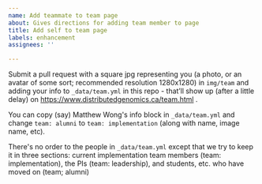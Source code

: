```yaml
---
name: Add teammate to team page
about: Gives directions for adding team member to page
title: Add self to team page
labels: enhancement
assignees: ''

---
```


Submit a pull request with a square jpg representing you (a photo, or an avatar of some sort; recommended resolution 1280x1280) in `img/team` and adding your info to `_data/team.yml` in this repo - that’ll show up (after a little delay) on https://www.distributedgenomics.ca/team.html .

You can copy (say) Matthew Wong's info block in `_data/team.yml` and change `team: alumni` to `team: implementation` (along with name, image name, etc).

There's no order to the people in `_data/team.yml` except that we try to keep it in three sections: current implementation team members (team: implementation), the PIs (team: leadership), and students, etc. who have moved on (team; alumni)
